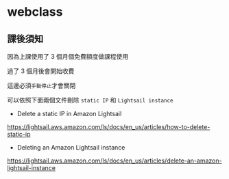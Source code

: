 # webclass

## 課後須知

因為上課使用了 3 個月個免費額度做課程使用

過了 3 個月後會開始收費

這邊必須`手動停止`才會關閉

可以依照下面兩個文件刪除 `static IP` 和 `Lightsail instance`

- Delete a static IP in Amazon Lightsail

https://lightsail.aws.amazon.com/ls/docs/en_us/articles/how-to-delete-static-ip


- Deleting an Amazon Lightsail instance

https://lightsail.aws.amazon.com/ls/docs/en_us/articles/delete-an-amazon-lightsail-instance
